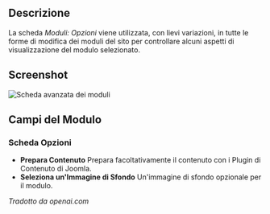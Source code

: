 <!-- Filename: Help6.x:Modules_Options_Tab / Display title: Moduli: Scheda Opzioni -->

## Descrizione

La scheda *Moduli: Opzioni* viene utilizzata, con lievi variazioni, in tutte le forme di modifica dei moduli del sito per controllare alcuni aspetti di visualizzazione del modulo selezionato.

## Screenshot

![Scheda avanzata dei moduli](../../../it/images/modules/modules-custom-options-tab.png)

## Campi del Modulo

### Scheda Opzioni

* **Prepara Contenuto** Prepara facoltativamente il contenuto con i Plugin di 
  Contenuto di Joomla.
* **Seleziona un'Immagine di Sfondo** Un'immagine di sfondo opzionale per il modulo.

*Tradotto da openai.com*


